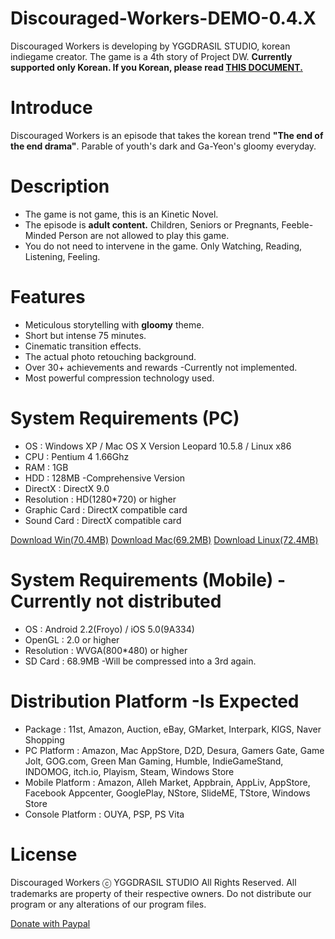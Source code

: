 Discouraged-Workers-DEMO-0.4.X
===================
Discouraged Workers is developing by YGGDRASIL STUDIO, korean indiegame creator. The game is a 4th story of Project DW. <strong>Currently supported only Korean. If you Korean, please read <a href="https://github.com/YGGDRASIL-STUDIO/Discouraged-Workers/blob/master/README-ko_KR.md">THIS DOCUMENT.</a></strong>


Introduce
===================
Discouraged Workers is an episode that takes the korean trend <strong>"The end of the end drama"</strong>. Parable of youth's dark and Ga-Yeon's gloomy everyday.


Description
===================
<ul><li>The game is not game, this is an Kinetic Novel.</li>
<li>The episode is <strong>adult content.</strong> Children, Seniors or Pregnants, Feeble-Minded Person are not allowed to play this game.</li>
<li>You do not need to intervene in the game. Only Watching, Reading, Listening, Feeling.</li></ul>


Features
===================
<ul><li>Meticulous storytelling with <strong>gloomy</strong> theme.</li>
<li>Short but intense 75 minutes.</li>
<li>Cinematic transition effects.</li>
<li>The actual photo retouching background.</li>
<li>Over 30+ achievements and rewards -Currently not implemented.</li>
<li>Most powerful compression technology used.</li></ul>


System Requirements (PC)
===================
<ul><li>OS : Windows XP / Mac OS X Version Leopard 10.5.8 / Linux x86</li>
<li>CPU : Pentium 4 1.66Ghz</li>
<li>RAM : 1GB</li>
<li>HDD : 128MB -Comprehensive Version</li>
<li>DirectX : DirectX 9.0</li>
<li>Resolution : HD(1280*720) or higher</li>
<li>Graphic Card : DirectX compatible card</li>
<li>Sound Card : DirectX compatible card</li></ul>

<a href="https://mega.co.nz/#!6gQWnLRQ!W85ywx2c9x1oWixj6kOpbMb1mSCnsWaMirMuCYd9zCU" target="_blank">Download Win(70.4MB)</a> <a href="https://mega.co.nz/#!384k1CRB!zMyfMUbls156HSszw0AKlncrpCMdCqsyJ5s7YcZqRR0" target="_blank">Download Mac(69.2MB)</a> <a href="https://mega.co.nz/#!6tYDTDBA!NGQWkesZAmS7CHTjLUIXcnV3md-45v6_y3-3omQ_1b4" target="_blank">Download Linux(72.4MB)</a>


System Requirements (Mobile) -Currently not distributed
===================
<ul><li>OS : Android 2.2(Froyo) / iOS 5.0(9A334)</li>
<li>OpenGL : 2.0 or higher</li>
<li>Resolution : WVGA(800*480) or higher</li>
<li>SD Card : 68.9MB -Will be compressed into a 3rd again.</li></ul>


Distribution Platform -Is Expected
===================
<ul><li>Package : 11st, Amazon, Auction, eBay, GMarket, Interpark, KIGS, Naver Shopping</li>
<li>PC Platform : Amazon, Mac AppStore, D2D, Desura, Gamers Gate, Game Jolt, GOG.com, Green Man Gaming, Humble, IndieGameStand, INDOMOG, itch.io, Playism, Steam, Windows Store</li>
<li>Mobile Platform : Amazon, Alleh Market, Appbrain, AppLiv, AppStore, Facebook Appcenter, GooglePlay, NStore, SlideME, TStore,  Windows Store
<li>Console Platform : OUYA, PSP, PS Vita</li></ul>


License
===================
Discouraged Workers ⓒ YGGDRASIL STUDIO All Rights Reserved.
All trademarks are property of their respective owners.
Do not distribute our program or any alterations of our program files.

<a href="https://www.paypal.com/kr/cgi-bin/webscr?cmd=_flow&SESSION=gU2ioOsJn2GvzB3qDUzfchqCZn7bPwclWL8QaYzVTuafpEnqBOnBzcdmoNK&dispatch=5885d80a13c0db1f8e263663d3faee8d66f31424b43e9a70645c907a6cbd8fb4" target="_blank">Donate with Paypal</a>
